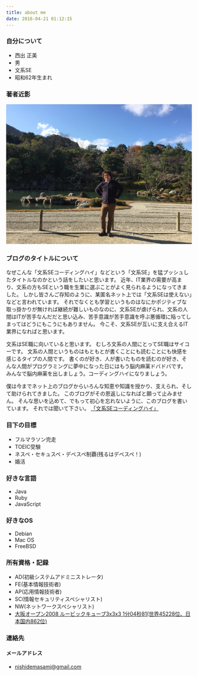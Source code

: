```yaml
---
title: about me
date: 2016-04-21 01:12:15
---
```


### 自分について
* 西出 正美
* 男
* 文系SE
* 昭和62年生まれ

### 著者近影
<img src="/img/nishidemasami_tennryuji_teien.jpg" alt="天龍寺、庭園にて" title="著者近影">

### ブログのタイトルについて
なぜこんな「文系SEコーディングハイ」などという「文系SE」を猛プッシュしたタイトルなのかという話をしたいと思います。
近年、IT業界の需要が高まり、文系の方もSEという職を生業に選ぶことがよく見られるようになってきました。
しかし皆さんご存知のように、某匿名ネット上では「文系SEは使えない」などと言われています。
それでなくとも学習というものはなにかポジティブな取っ掛かりが無ければ継続が難しいものなのに、文系SEが虐げられ、文系の人間はITが苦手なんだだと思い込み、苦手意識が苦手意識を呼ぶ悪循環に陥ってしまってはどうにもこうにもありません。
今こそ、文系SEが互いに支え合えるIT業界になればと思います。

文系はSE職に向いていると思います。
むしろ文系の人間にとってSE職はサイコーです。
文系の人間というものはもともとが書くことにも読むことにも快感を感じるタイプの人間です。
書くのが好き、人が書いたものを読むのが好き、そんな人間がプログラミングに夢中になった日にはもう脳内麻薬ドバドバです。
みんなで脳内麻薬を出しましょう。コーディングハイになりましょう。

僕は今までネット上のブログからいろんな知恵や知識を授かり、支えられ、そして助けられてきました。
このブログがその恩返しになればと願って止みません。
そんな思いを込めて、でもって初心を忘れないように、このブログを書いています。
それでは聞いて下さい。
[「文系SEコーディングハイ」](/)

### 目下の目標
* フルマラソン完走
* TOEIC受験
* ネスペ・セキュスペ・デベスペ制覇(残るはデベスペ！)
* 婚活

### 好きな言語
* Java
* Ruby
* JavaScript

### 好きなOS
* Debian
* Mac OS
* FreeBSD

### 所有資格・記録
* AD(初級システムアドミニストレータ)
* FE(基本情報技術者)
* AP(応用情報技術者)
* SC(情報セキュリティスペシャリスト)
* NW(ネットワークスペシャリスト)
* [大阪オープン2008 ルービックキューブ3x3x3 1分04秒81(世界45228位、日本国内862位)](https://www.worldcubeassociation.org/results/p.php?i=2008NISH01)

### 連絡先
#### メールアドレス
* [nishidemasami@gmail.com](mailto:nishidemasami@gmail.com)
